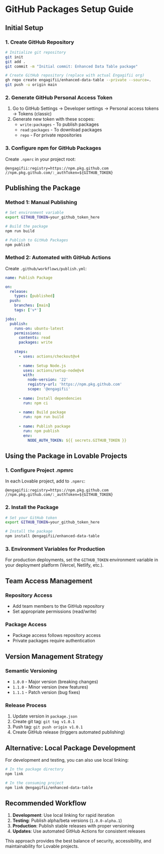 # GitHub Packages Setup Guide

## Initial Setup

### 1. Create GitHub Repository

```bash
# Initialize git repository
git init
git add .
git commit -m "Initial commit: Enhanced Data Table package"

# Create GitHub repository (replace with actual Engagifii org)
gh repo create engagifii/enhanced-data-table --private --source=.
git push -u origin main
```

### 2. Generate GitHub Personal Access Token

1. Go to GitHub Settings → Developer settings → Personal access tokens → Tokens (classic)
2. Generate new token with these scopes:
   - `write:packages` - To publish packages
   - `read:packages` - To download packages
   - `repo` - For private repositories

### 3. Configure npm for GitHub Packages

Create `.npmrc` in your project root:

```
@engagifii:registry=https://npm.pkg.github.com
//npm.pkg.github.com/:_authToken=${GITHUB_TOKEN}
```

## Publishing the Package

### Method 1: Manual Publishing

```bash
# Set environment variable
export GITHUB_TOKEN=your_github_token_here

# Build the package
npm run build

# Publish to GitHub Packages
npm publish
```

### Method 2: Automated with GitHub Actions

Create `.github/workflows/publish.yml`:

```yaml
name: Publish Package

on:
  release:
    types: [published]
  push:
    branches: [main]
    tags: ['v*']

jobs:
  publish:
    runs-on: ubuntu-latest
    permissions:
      contents: read
      packages: write
    
    steps:
      - uses: actions/checkout@v4
      
      - name: Setup Node.js
        uses: actions/setup-node@v4
        with:
          node-version: '22'
          registry-url: 'https://npm.pkg.github.com'
          scope: '@engagifii'
      
      - name: Install dependencies
        run: npm ci
      
      - name: Build package
        run: npm run build
      
      - name: Publish package
        run: npm publish
        env:
          NODE_AUTH_TOKEN: ${{ secrets.GITHUB_TOKEN }}
```

## Using the Package in Lovable Projects

### 1. Configure Project .npmrc

In each Lovable project, add to `.npmrc`:

```
@engagifii:registry=https://npm.pkg.github.com
//npm.pkg.github.com/:_authToken=${GITHUB_TOKEN}
```

### 2. Install the Package

```bash
# Set your GitHub token
export GITHUB_TOKEN=your_github_token_here

# Install the package
npm install @engagifii/enhanced-data-table
```

### 3. Environment Variables for Production

For production deployments, set the `GITHUB_TOKEN` environment variable in your deployment platform (Vercel, Netlify, etc.).

## Team Access Management

### Repository Access
- Add team members to the GitHub repository
- Set appropriate permissions (read/write)

### Package Access
- Package access follows repository access
- Private packages require authentication

## Version Management Strategy

### Semantic Versioning
- `1.0.0` - Major version (breaking changes)
- `1.1.0` - Minor version (new features)
- `1.1.1` - Patch version (bug fixes)

### Release Process
1. Update version in `package.json`
2. Create git tag: `git tag v1.0.1`
3. Push tag: `git push origin v1.0.1`
4. Create GitHub release (triggers automated publishing)

## Alternative: Local Package Development

For development and testing, you can also use local linking:

```bash
# In the package directory
npm link

# In the consuming project
npm link @engagifii/enhanced-data-table
```

## Recommended Workflow

1. **Development**: Use local linking for rapid iteration
2. **Testing**: Publish alpha/beta versions (`1.0.0-alpha.1`)
3. **Production**: Publish stable releases with proper versioning
4. **Updates**: Use automated GitHub Actions for consistent releases

This approach provides the best balance of security, accessibility, and maintainability for Lovable projects.
